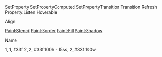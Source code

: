 SetProperty
SetPropertyComputed
SetPropertyTransition
Transition
Refresh
Property.Listen
Hoverable

Align

<Paint:Stencil>
<Paint:Border>
<Paint:Fill>
<Paint:Shadow>

<Listen>

<Template Name="" Properties...>
</Template>

<Template Name="TestButton">
    <Button Hover="true"><Slot /></Button>
</Template>

<TestButton>Name</TestButton>

<Polygon Mode="">
    1, 1, #33f
    2, 2, #33f
    100h - 15ss, 2, #33f
    100w

</Polygon>